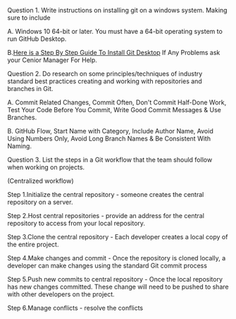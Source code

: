 Question 1. Write instructions on installing git on a windows system. Making sure to include

A. Windows 10 64-bit or later. You must have a 64-bit operating system to run GitHub Desktop.

B.[Here is a Step By Step Guide To Install Git Desktop](https://docs.github.com/en/desktop/installing-and-authenticating-to-github-desktop/installing-github-desktop) If Any Problems ask your Cenior Manager For Help.

Question 2. Do research on some principles/techniques of industry standard best practices creating and working with repositories and branches in Git.

A. Commit Related Changes, Commit Often, Don't Commit Half-Done Work, Test Your Code Before You Commit, Write Good Commit Messages & Use Branches.

B. GitHub Flow, Start Name with Category, Include Author Name, Avoid Using Numbers Only, Avoid Long Branch Names & Be Consistent With Naming.

Question 3.	List the steps in a Git workflow that the team should follow when working on projects.

(Centralized workflow)

Step 1.Initialize the central repository - someone creates the central repository on a server.

Step 2.Host central repositories - provide an address for the central repository to access from your local repository.

Step 3.Clone the central repository - Each developer creates a local copy of the entire project. 

Step 4.Make changes and commit - Once the repository is cloned locally, a developer can make changes using the standard Git commit process

Step 5.Push new commits to central repository - Once the local repository has new changes committed. These change will need to be pushed to share with other developers on the project.

Step 6.Manage conflicts - resolve the conflicts
